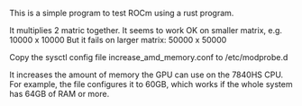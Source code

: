 This is a simple program to test ROCm using a rust program.

It multiplies 2 matric together.
It seems to work OK on smaller matrix, e.g. 10000 x 10000
But it fails on larger matrix: 50000 x 50000

Copy the sysctl config file increase_amd_memory.conf to /etc/modprobe.d

It increases the amount of memory the GPU can use on the 7840HS CPU.
For example, the file configures it to 60GB, which works if the whole system has 64GB of RAM or more.

